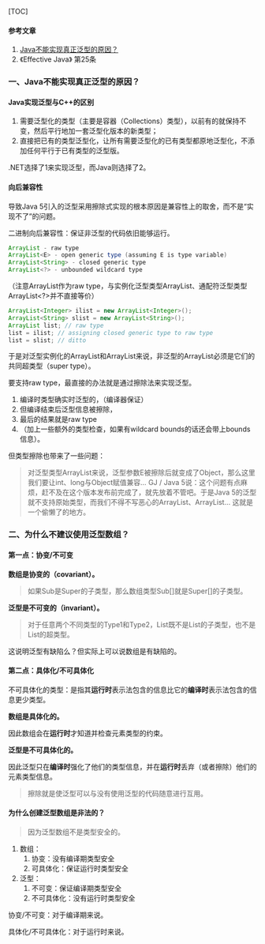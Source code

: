 [TOC]

#### 参考文章

1. [Java不能实现真正泛型的原因？](https://www.zhihu.com/question/28665443/answer/118148143)
2. 《Effective Java》 第25条

### 一、Java不能实现真正泛型的原因？

#### Java实现泛型与C++的区别

1. 需要泛型化的类型（主要是容器（Collections）类型），以前有的就保持不变，然后平行地加一套泛型化版本的新类型；
2. 直接把已有的类型泛型化，让所有需要泛型化的已有类型都原地泛型化，不添加任何平行于已有类型的泛型版。

.NET选择了1来实现泛型，而Java则选择了2。

#### 向后兼容性

导致Java 5引入的泛型采用擦除式实现的根本原因是兼容性上的取舍，而不是“实现不了”的问题。


二进制向后兼容性：保证非泛型的代码依旧能够运行。

```java
ArrayList - raw type
ArrayList<E> - open generic type (assuming E is type variable)
ArrayList<String> - closed generic type
ArrayList<?> - unbounded wildcard type
```

（注意ArrayList作为raw type，与实例化泛型类型ArrayList<Object>、通配符泛型类型ArrayList<?>并不直接等价）


```java
ArrayList<Integer> ilist = new ArrayList<Integer>();
ArrayList<String> slist = new ArrayList<String>();
ArrayList list; // raw type
list = ilist; // assigning closed generic type to raw type
list = slist; // ditto
```

于是对泛型实例化的ArrayList<Integer>和ArrayList<String>来说，非泛型的ArrayList必须是它们的共同超类型（super type）。

要支持raw type，最直接的办法就是通过擦除法来实现泛型。

1. 编译时类型确实时泛型的，（编译器保证）
2. 但编译结束后泛型信息被擦除，
3. 最后的结果就是raw type
4. （加上一些额外的类型检查，如果有wildcard bounds的话还会带上bounds信息）。

但类型擦除也带来了一些问题：

>对泛型类型ArrayList<E>来说，泛型参数E被擦除后就变成了Object，那么这里我们要让int、long与Object赋值兼容…
GJ / Java 5说：这个问题有点麻烦，赶不及在这个版本发布前完成了，就先放着不管吧。于是Java 5的泛型就不支持原始类型，而我们不得不写恶心的ArrayList<Integer>、ArrayList<Long>…
这就是一个偷懒了的地方。

### 二、为什么不建议使用泛型数组？

#### 第一点：协变/不可变

**数组是协变的（covariant）。**

>如果Sub是Super的子类型，那么数组类型Sub[]就是Super[]的子类型。

**泛型是不可变的（invariant）。**

>对于任意两个不同类型的Type1和Type2，List<Type1>既不是List<Type2>的子类型，也不是List<Type2>的超类型。

这说明泛型有缺陷么？但实际上可以说数组是有缺陷的。

#### 第二点：具体化/不可具体化

不可具体化的类型：是指其**运行时**表示法包含的信息比它的**编译时**表示法包含的信息更少类型。

**数组是具体化的。**

因此数组会在**运行时**才知道并检查元素类型的约束。

**泛型是不可具体化的。**

因此泛型只在**编译时**强化了他们的类型信息，并在**运行时**丢弃（或者擦除）他们的元素类型信息。

>擦除就是使泛型可以与没有使用泛型的代码随意进行互用。

#### 为什么创建泛型数组是非法的？

>因为泛型数组不是类型安全的。

1. 数组：
    1. 协变：没有编译期类型安全
    2. 可具体化：保证运行时类型安全
2. 泛型：
    1. 不可变：保证编译期类型安全
    2. 不可具体化：没有运行时类型安全

协变/不可变：对于编译期来说。

具体化/不可具体化：对于运行时来说。
 


